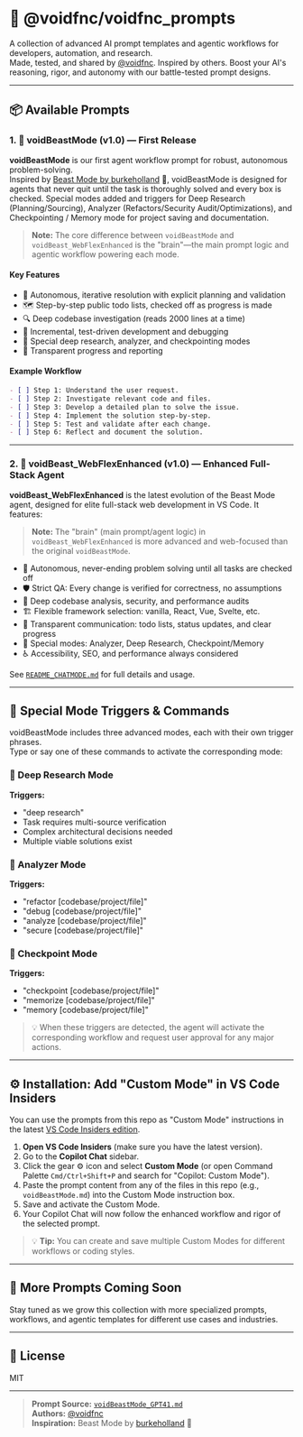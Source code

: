 # 🧰 @voidfnc/voidfnc_prompts

A collection of advanced AI prompt templates and agentic workflows for developers, automation, and research.  
Made, tested, and shared by [@voidfnc](https://github.com/voidfnc). Inspired by others.
Boost your AI's reasoning, rigor, and autonomy with our battle-tested prompt designs.

---

## 📦 Available Prompts

### 1. 🦾 voidBeastMode (v1.0) — First Release

**voidBeastMode** is our first agent workflow prompt for robust, autonomous problem-solving.  
Inspired by [Beast Mode by burkeholland](https://gist.github.com/burkeholland) 🐲, voidBeastMode is designed for agents that never quit until the task is thoroughly solved and every box is checked. Special modes added and triggers for Deep Research (Planning/Sourcing), Analyzer (Refactors/Security Audit/Optimizations), and Checkpointing / Memory mode for project saving and documentation. 
> **Note:** The core difference between `voidBeastMode` and `voidBeast_WebFlexEnhanced` is the "brain"—the main prompt logic and agentic workflow powering each mode.

#### Key Features

- 🤖 Autonomous, iterative resolution with explicit planning and validation
- 🗺️ Step-by-step public todo lists, checked off as progress is made
- 🔍 Deep codebase investigation (reads 2000 lines at a time)
- 🔬 Incremental, test-driven development and debugging
- 🧩 Special deep research, analyzer, and checkpointing modes
- 📝 Transparent progress and reporting

#### Example Workflow

```markdown
- [ ] Step 1: Understand the user request.
- [ ] Step 2: Investigate relevant code and files.
- [ ] Step 3: Develop a detailed plan to solve the issue.
- [ ] Step 4: Implement the solution step-by-step.
- [ ] Step 5: Test and validate after each change.
- [ ] Step 6: Reflect and document the solution.
```

---

### 2. 🦾 voidBeast_WebFlexEnhanced (v1.0) — Enhanced Full-Stack Agent

**voidBeast_WebFlexEnhanced** is the latest evolution of the Beast Mode agent, designed for elite full-stack web development in VS Code. It features:
> **Note:** The "brain" (main prompt/agent logic) in `voidBeast_WebFlexEnhanced` is more advanced and web-focused than the original `voidBeastMode`.

- 🦾 Autonomous, never-ending problem solving until all tasks are checked off
- 🛡️ Strict QA: Every change is verified for correctness, no assumptions
- 🧠 Deep codebase analysis, security, and performance audits
- 🏗️ Flexible framework selection: vanilla, React, Vue, Svelte, etc.
- 📝 Transparent communication: todo lists, status updates, and clear progress
- 🧩 Special modes: Analyzer, Deep Research, Checkpoint/Memory
- ♿ Accessibility, SEO, and performance always considered

See [`README_CHATMODE.md`](./README_CHATMODE.md) for full details and usage.

---

## 🏁 Special Mode Triggers & Commands

voidBeastMode includes three advanced modes, each with their own trigger phrases.  
Type or say one of these commands to activate the corresponding mode:

### 🔎 Deep Research Mode
**Triggers:**
- "deep research"
- Task requires multi-source verification
- Complex architectural decisions needed
- Multiple viable solutions exist

### 🧮 Analyzer Mode
**Triggers:**
- "refactor [codebase/project/file]"
- "debug [codebase/project/file]"
- "analyze [codebase/project/file]"
- "secure [codebase/project/file]"

### 🧷 Checkpoint Mode
**Triggers:**
- "checkpoint [codebase/project/file]"
- "memorize [codebase/project/file]"
- "memory [codebase/project/file]"

> 💡 When these triggers are detected, the agent will activate the corresponding workflow and request user approval for any major actions.

---

## ⚙️ Installation: Add "Custom Mode" in VS Code Insiders

You can use the prompts from this repo as "Custom Mode" instructions in the latest [VS Code Insiders edition](https://code.visualstudio.com/insiders/).

1. **Open VS Code Insiders** (make sure you have the latest version).
2. Go to the **Copilot Chat** sidebar.
3. Click the gear ⚙️ icon and select **Custom Mode** (or open Command Palette `Cmd/Ctrl+Shift+P` and search for "Copilot: Custom Mode").
4. Paste the prompt content from any of the files in this repo (e.g., `voidBeastMode.md`) into the Custom Mode instruction box.
5. Save and activate the Custom Mode.
6. Your Copilot Chat will now follow the enhanced workflow and rigor of the selected prompt.

> 💡 **Tip:** You can create and save multiple Custom Modes for different workflows or coding styles.

---

## 🚧 More Prompts Coming Soon

Stay tuned as we grow this collection with more specialized prompts, workflows, and agentic templates for different use cases and industries.

---

## 📝 License

MIT

---

> **Prompt Source:** [`voidBeastMode_GPT41.md`](./voidBeastMode_GPT41.md)  
> **Authors:** [@voidfnc](https://github.com/voidfnc)  
> **Inspiration:** Beast Mode by [burkeholland](https://gist.github.com/burkeholland) 🐲  
